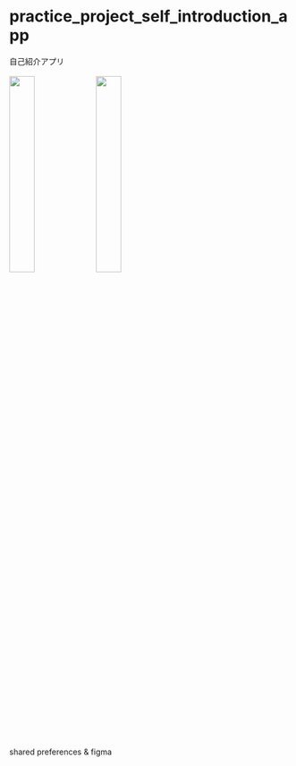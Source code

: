 # practice_project_self_introduction_app

自己紹介アプリ<br/><br/>
<img src="https://github.com/KIM-Git-Hub/practice_project_self_introduction_fluter_app/assets/100995721/38f9a619-8d4a-43ff-801e-470052391669"  width="30%" height="30%">
<img src="https://github.com/KIM-Git-Hub/practice_project_self_introduction_fluter_app/assets/100995721/bba2ff59-52e2-461b-b6af-5c289288b83e"  width="30%" height="30%"><br/><br/>

shared preferences & figma


